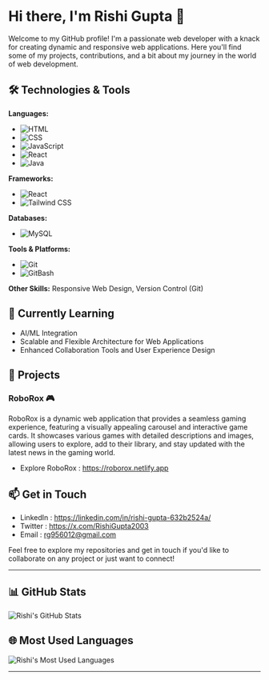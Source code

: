 # Hi there, I'm Rishi Gupta 👋

Welcome to my GitHub profile! I'm a passionate web developer with a knack for creating dynamic and responsive web applications. Here you'll find some of my projects, contributions, and a bit about my journey in the world of web development.

## 🛠️ Technologies & Tools

**Languages:**
- ![HTML](https://img.shields.io/badge/HTML-%E2%9C%93-blue?style=for-the-badge&logo=html5&logoColor=white)
- ![CSS](https://img.shields.io/badge/CSS-%E2%9C%93-blue?style=for-the-badge&logo=css3&logoColor=white)
- ![JavaScript](https://img.shields.io/badge/JavaScript-%E2%9C%93-yellow?style=for-the-badge&logo=javascript&logoColor=white)
- ![React](https://img.shields.io/badge/React-%E2%9C%93-blue?style=for-the-badge&logo=react&logoColor=white)
- ![Java](https://img.shields.io/badge/Java-%E2%9C%93-red?style=for-the-badge&logo=java&logoColor=white)

**Frameworks:**
- ![React](https://img.shields.io/badge/React-%E2%9C%93-blue?style=for-the-badge&logo=react&logoColor=white)
- ![Tailwind CSS](https://img.shields.io/badge/Tailwind%20CSS-%E2%9C%93-blue?style=for-the-badge&logo=tailwindcss&logoColor=white)

**Databases:**
- ![MySQL](https://img.shields.io/badge/MySQL-%E2%9C%93-blue?style=for-the-badge&logo=mysql&logoColor=white)

**Tools & Platforms:**
- ![Git](https://img.shields.io/badge/Git-%E2%9C%93-F05032?style=for-the-badge&logo=git&logoColor=white)
- ![GitBash](https://img.shields.io/badge/GitBash-%E2%9C%93-000000?style=for-the-badge&logo=gnubash&logoColor=white)

**Other Skills:** Responsive Web Design, Version Control (Git)

## 🌱 Currently Learning

- AI/ML Integration
- Scalable and Flexible Architecture for Web Applications
- Enhanced Collaboration Tools and User Experience Design

## 🚀 Projects

### RoboRox 🎮

RoboRox is a dynamic web application that provides a seamless gaming experience, featuring a visually appealing carousel and interactive game cards. It showcases various games with detailed descriptions and images, allowing users to explore, add to their library, and stay updated with the latest news in the gaming world.

- Explore RoboRox : https://roborox.netlify.app

## 📫 Get in Touch

- LinkedIn : https://linkedin.com/in/rishi-gupta-632b2524a/
- Twitter : https://x.com/RishiGupta2003
- Email : rg956012@gmail.com

Feel free to explore my repositories and get in touch if you'd like to collaborate on any project or just want to connect!

---

## 📊 GitHub Stats

![Rishi's GitHub Stats](https://github-readme-stats.vercel.app/api?username=rishigupta19&show_icons=true&hide_title=true&hide=prs&count_private=true&include_all_commits=true&hide_rank=true&theme=tokyonight)

## 🌐 Most Used Languages

![Rishi's Most Used Languages](https://github-readme-stats.vercel.app/api/top-langs/?username=rishigupta19&layout=compact&theme=tokyonight)

---
